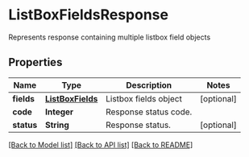 ﻿
# ListBoxFieldsResponse
Represents response containing multiple listbox field objects

## Properties
Name | Type | Description | Notes
------------ | ------------- | ------------- | -------------
**fields** | [**ListBoxFields**](ListBoxFields.md) | Listbox fields object | [optional]
**code** | **Integer** | Response status code. | 
**status** | **String** | Response status. | [optional]


[[Back to Model list]](../../README.md#documentation-for-models) [[Back to API list]](../../README.md#documentation-for-api-endpoints) [[Back to README]](../../README.md)


